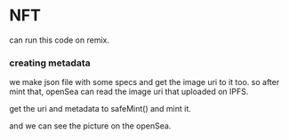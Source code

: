 # NFT

can run this code on remix.

### creating metadata

we make json file with some specs and get the image uri to it too.
so after mint that, openSea can read the image uri that uploaded on IPFS.

get the uri and metadata to safeMint() and mint it.

and we can see the picture on the openSea.
